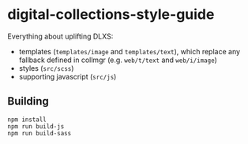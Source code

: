 # digital-collections-style-guide

Everything about uplifting DLXS:

* templates (`templates/image` and `templates/text`), which replace any fallback defined in collmgr (e.g. `web/t/text` and `web/i/image`)
* styles (`src/scss`)
* supporting javascript (`src/js`)

## Building

```
npm install
npm run build-js
npm run build-sass
```

